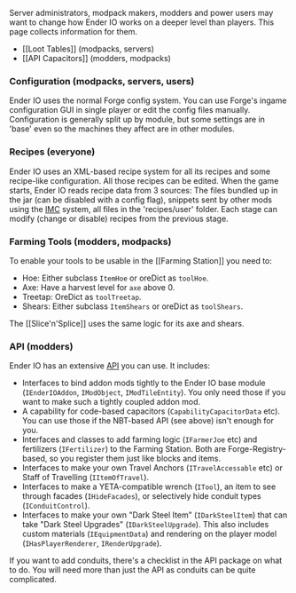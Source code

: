 Server administrators, modpack makers, modders and power users may want to change how Ender IO works on a deeper level than players. This page collects information for them.

* [[Loot Tables]] (modpacks, servers)
* [[API Capacitors]] (modders, modpacks)

### Configuration (modpacks, servers, users)

Ender IO uses the normal Forge config system. You can use Forge's ingame configuration GUI in single player or edit the config files manually. Configuration is generally split up by module, but some settings are in 'base' even so the machines they affect are in other modules.

### Recipes (everyone)

Ender IO uses an XML-based recipe system for all its recipes and some recipe-like configuration. All those recipes can be edited. When the game starts, Ender IO reads recipe data from 3 sources: The files bundled up in the jar (can be disabled with a config flag), snippets sent by other mods using the [IMC](https://github.com/SleepyTrousers/EnderIO/blob/master/enderio-base/src/main/java/crazypants/enderio/api/IMC.java) system, all files in the 'recipes/user' folder. Each stage can modify (change or disable) recipes from the previous stage.

### Farming Tools (modders, modpacks)

To enable your tools to be usable in the [[Farming Station]] you need to:

* Hoe: Either subclass `ItemHoe` or oreDict as `toolHoe`.
* Axe: Have a harvest level for `axe` above 0.
* Treetap: OreDict as `toolTreetap`.
* Shears: Either subclass `ItemShears` or oreDict as `toolShears`.

The [[Slice'n'Splice]] uses the same logic for its axe and shears.

### API (modders)

Ender IO has an extensive [API](https://github.com/SleepyTrousers/EnderIO/blob/master/enderio-base/src/main/java/crazypants/enderio/api/) you can use. It includes:

* Interfaces to bind addon mods tightly to the Ender IO base module (`IEnderIOAddon`, `IModObject`, `IModTileEntity`). You only need those if you want to make such a tightly coupled addon mod.
* A capability for code-based capacitors (`CapabilityCapacitorData` etc). You can use those if the NBT-based API (see above) isn't enough for you.
* Interfaces and classes to add farming logic (`IFarmerJoe` etc) and fertilizers (`IFertilizer`) to the Farming Station. Both are Forge-Registry-based, so you register them just like blocks and items.
* Interfaces to make your own Travel Anchors (`ITravelAccessable` etc) or Staff of Travelling (`IItemOfTravel`).
* Interfaces to make a YETA-compatible wrench (`ITool`), an item to see through facades (`IHideFacades`), or selectively hide conduit types (`IConduitControl`).
* Interfaces to make your own "Dark Steel Item" (`IDarkSteelItem`) that can take "Dark Steel Upgrades" (`IDarkSteelUpgrade`). This also includes custom materials (`IEquipmentData`) and rendering on the player model (`IHasPlayerRenderer`, `IRenderUpgrade`).

If you want to add conduits, there's a checklist in the API package on what to do. You will need more than just the API as conduits can be quite complicated.